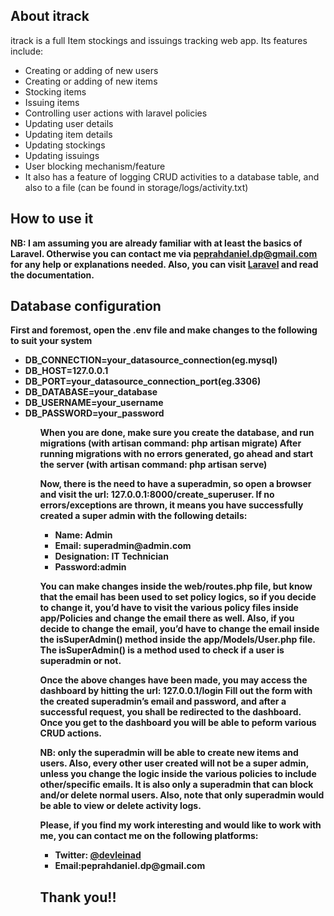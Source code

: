 <h2><b>About itrack</b></h2>

itrack is a full Item stockings and issuings tracking web app.
Its features include:
<ul>
  <li>Creating or adding of new users</li>
  <li>Creating or adding of new items</li>
  <li>Stocking items</li>
  <li>Issuing items</li>
  <li>Controlling user actions with laravel policies</li>
  <li>Updating user details</li>
  <li>Updating item details</li>
  <li>Updating stockings</li>
  <li>Updating issuings</li>
  <li>User blocking mechanism/feature</li>
  <li>It also has a feature of logging CRUD activities to a database table, and also to a file (can be found in storage/logs/activity.txt)</li>
 </ul>


<h2><b>How to use it</h2>

NB: I am assuming you are already familiar with at least the basics of Laravel. Otherwise you can contact me via <b>peprahdaniel.dp@gmail.com</b> for any help or explanations needed. Also, you can visit <a href="https://laravel.com/docs">Laravel</a> and read the documentation.

<h2><b>Database configuration</b></h2>

First and foremost, open the .env file and make changes to the following to suit your system
<ul>
  <li>DB_CONNECTION=your_datasource_connection(eg.mysql)</li>  
  <li>DB_HOST=127.0.0.1</li>  
  <li>DB_PORT=your_datasource_connection_port(eg.3306)</li>  
  <li>DB_DATABASE=your_database</li>  
  <li>DB_USERNAME=your_username</li>  
  <li>DB_PASSWORD=your_password</li>
<ul>

When you are done, make sure you create the database, and run migrations (with artisan command: php artisan migrate)
After running migrations with no errors generated, go ahead and start the server (with artisan command: php artisan serve)
  
Now, there is the need to have a superadmin, so open a browser and visit the url: 127.0.0.1:8000/create_superuser. If no errors/exceptions are thrown, it means you have successfully created a super admin with the following details:
<ul>
  <li>Name: Admin</li>
  <li>Email: superadmin@admin.com</li>
  <li>Designation: IT Technician</li>
  <li>Password:admin</li>
</ul>

You can make changes inside the web/routes.php file, but know that the email has been used to set policy logics, so if you decide to change it, you’d have to visit the various policy files inside <b>app/Policies</b> and change the email there as well.
Also, if you decide to change the email, you’d have to change the email inside the isSuperAdmin() method inside the app/Models/User.php file. The isSuperAdmin() is a method used to check if a user is superadmin or not.

Once the above changes have been made, you may access the dashboard by hitting the url: <b>127.0.0.1/login</b>
Fill out the form with the created superadmin’s email and password, and after a successful request, you shall be redirected to the dashboard. Once you get to the dashboard you will be able to peform various CRUD actions.

NB: only the superadmin will be able to create new items and users. Also, every other user created will not be a super admin, unless you change the logic inside the various policies to include other/specific emails.
It is also only a superadmin that can block and/or delete normal users.
Also, note that only superadmin would be able to view or delete activity logs.


Please, if you find my work interesting and would like to work with me, you can contact me on the following platforms:
<ul>
  <li>Twitter: <a href="https://twitter.com/devleinad">@devleinad</a></li>
  <li>Email:peprahdaniel.dp@gmail.com</li>
</ul>


<h2>Thank you!!</h2>
